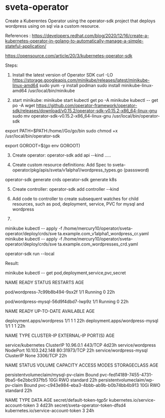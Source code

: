 # sveta-operator
 
Create a Kuberentes Operator using the operator-sdk project that deploys wordpress using on sql via a custom resource.

References : 
    https://developers.redhat.com/blog/2020/12/16/create-a-kubernetes-operator-in-golang-to-automatically-manage-a-simple-stateful-application/               
    
  https://opensource.com/article/20/3/kubernetes-operator-sdk
    


Steps:
1. Install the latest version of Operator SDK
curl -LO https://storage.googleapis.com/minikube/releases/latest/minikube-linux-amd64
sudo yum -y install podman
sudo install minikube-linux-amd64 /usr/local/bin/minikube

2. start minikube:
minikube start
kubectl get po -A
minikube kubectl -- get po -A
wget https://github.com/operator-framework/operator-sdk/releases/download/v0.15.2/operator-sdk-v0.15.2-x86_64-linux-gnu
sudo mv operator-sdk-v0.15.2-x86_64-linux-gnu /usr/local/bin/operator-sdk
 
export PATH=$PATH:/home/<user>/Go/go/bin
sudo chmod +x /usr/local/bin/operator-sdk
 
export GOROOT=$(go env GOROOT)

3. Create operator:
operator-sdk add api --kind .....

4. Create custom resource definitions: Add Spec to sveta-operator/pkg/apis/sveta/v1alpha1/wordpress_types.go (passsword)

operator-sdk generate crds
operator-sdk generate k8s

5. Create controller:
operator-sdk add controller --kind 

6. Add code to controller to create subsequent watches for child resources, such as pod, deployment, service, PVC for mysql and wordpress
7. 
minikube kubectl -- apply -f /home/mercury10/operator/sveta-operator/deploy/crds/sve  ta.example.com_v1alpha1_wordpress_cr.yaml
minikube kubectl -- apply -f /home/mercury10/operator/sveta-operator/deploy/crds/sve  ta.example.com_wordpresses_crd.yaml

operator-sdk run --local 


Result:

minikube kubectl -- get pod,deployment,service,pvc,secret

NAME                                       READY   STATUS    RESTARTS   AGE


pod/wordpress-7c99b8b494-9sx2f             1/1     Running   0          22h

pod/wordpress-mysql-56d9f4dbd7-lwp9z       1/1     Running   0          22h

NAME                                      READY   UP-TO-DATE   AVAILABLE   AGE

deployment.apps/wordpress         1/1     1            1           22h
deployment.apps/wordpress-mysql   1/1     1            1           22h

NAME                                      TYPE        CLUSTER-IP       EXTERNAL-IP   PORT(S)        AGE

service/kubernetes                        ClusterIP   10.96.0.1        <none>        443/TCP        4d23h
service/wordpress                         NodePort    10.103.242.148   <none>        80:31973/TCP   22h
service/wordpress-mysql                   ClusterIP   None             <none>        3306/TCP       22h

NAME                                      STATUS   VOLUME                                     CAPACITY   ACCESS MODES   STORAGECLASS   AGE

persistentvolumeclaim/mysql-pv-claim      Bound    pvc-fed14189-7455-4731-9ba5-6e2bbc937fb5   10Gi       RWO            standard       22h
persistentvolumeclaim/wp-pv-claim         Bound    pvc-c943e984-eba3-4bbb-ab9b-b0b74bb4b913   10Gi       RWO            standard       22h

NAME                                                   TYPE                                  DATA   AGE
secret/default-token-tgp5r                             kubernetes.io/service-account-token   3      4d23h
secret/sveta-operator-token-dfsd4                      kubernetes.io/service-account-token   3      24h


